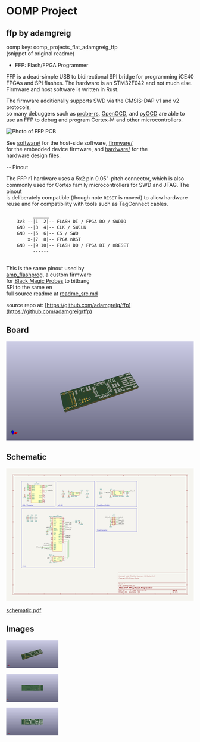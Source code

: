 # OOMP Project  
## ffp  by adamgreig  
  
oomp key: oomp_projects_flat_adamgreig_ffp  
(snippet of original readme)  
  
- FFP: Flash/FPGA Programmer  
  
FFP is a dead-simple USB to bidirectional SPI bridge for programming iCE40  
FPGAs and SPI flashes. The hardware is an STM32F042 and not much else.  
Firmware and host software is written in Rust.  
  
The firmware additionally supports SWD via the CMSIS-DAP v1 and v2 protocols,  
so many debuggers such as [probe-rs], [OpenOCD], and [pyOCD] are able to  
use an FFP to debug and program Cortex-M and other microcontrollers.  
  
[probe-rs]: https://probe.rs  
[OpenOCD]: http://openocd.org  
[pyOCD]: https://github.com/mbedmicro/pyOCD  
  
![Photo of FFP PCB](ffp_pcb.jpg)  
  
See [software/](software/) for the host-side software, [firmware/](firmware/)  
for the embedded device firmware, and [hardware/](hardware/ffp/) for the  
hardware design files.  
  
-- Pinout  
  
The FFP r1 hardware uses a 5x2 pin 0.05"-pitch connector, which is also  
commonly used for Cortex family microcontrollers for SWD and JTAG. The pinout  
is deliberately compatible (though note `RESET` is moved) to allow hardware  
reuse and for compatibility with tools such as TagConnect cables.  
  
```ascii  
          ______  
    3v3 --|1  2|-- FLASH DI / FPGA DO / SWDIO  
    GND --|3  4|-- CLK / SWCLK  
    GND --|5  6|-- CS / SWO  
        x-|7  8|-- FPGA nRST  
    GND --|9 10|-- FLASH DO / FPGA DI / nRESET  
          ------  
  
```  
  
This is the same pinout used by  
[amp_flashprog](https://github.com/adamgreig/amp_flashprog), a custom firmware  
for [Black Magic Probes](https://github.com/blacksphere/blackmagic) to bitbang  
SPI to the same en  
  full source readme at [readme_src.md](readme_src.md)  
  
source repo at: [https://github.com/adamgreig/ffp](https://github.com/adamgreig/ffp)  
## Board  
  
[![working_3d.png](working_3d_600.png)](working_3d.png)  
## Schematic  
  
[![working_schematic.png](working_schematic_600.png)](working_schematic.png)  
  
[schematic pdf](working_schematic.pdf)  
## Images  
  
[![working_3d.png](working_3d_140.png)](working_3d.png)  
  
[![working_3d_back.png](working_3d_back_140.png)](working_3d_back.png)  
  
[![working_3d_front.png](working_3d_front_140.png)](working_3d_front.png)  
